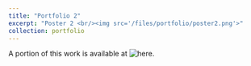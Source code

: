 ```yaml
---
title: "Portfolio 2"
excerpt: "Poster 2 <br/><img src='/files/portfolio/poster2.png'>"
collection: portfolio
---
```


A portion of this work is available at ![here](https://openreview.net/pdf?id=IofxiPg6uE).